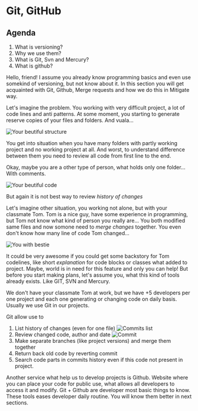# Git, GitHub

## Agenda
1. What is versioning?
2. Why we use them?
3. What is Git, Svn and Mercury?
4. What is github?


Hello, friend! I assume you already know programming basics and even use somekind of versioning, but not know about it.
In this section you will get acquainted with Git, Github, Merge requests and how we do this in Mitigate way.

Let's imagine the problem. You working with very difficult project, a lot of code lines and anti patterns. At some moment, you starting to generate reserve copies of your files and folders. And vuala...

![Your beutiful structure](/test-github-pages/assets/images/awfull-naming.png)

You get into situation when you have many folders with partly working project and no working project at all. And worst, to understand difference between them you need to review all code from first line to the end.

Okay, maybe you are a other type of person, what holds only one folder... With comments.

![Your beutiful code](/test-github-pages/assets/images/terrible-comments.jpg)

But again it is not best way to review *history of changes*


Let's imagine other situation, you working not alone, but with your classmate Tom. Tom is a nice guy, have some experience in programming, but Tom not know what kind of person you really are... You both modified same files and now somone need to *merge changes* together. You even don't know how many line of code Tom changed...

![You with bestie](/test-github-pages/assets/images/pr-approve.jpg)

It could be very awesome if you could get some backstory for Tom codelines, like short *explanation* for code blocks or classes what added to project. Maybe, world is in need for this feature and only you can help! But before you start making plans, let's assume you, what this kind of tools already exists. Like GIT, SVN and Mercury.

We don't have your classmate Tom at work, but we have +5 developers per one project and each one generating or changing code on daily basis. Usually we use Git in our projects.

Git allow use to
1. List history of changes (even for one file)
![Commits list](/test-github-pages/assets/images/good-commits-example.png)
2. Review changed code, author and date
![Commit](/test-github-pages/assets/images/commit-changes.png)
3. Make separate branches (like project versions) and merge them together
4. Return back old code by reverting commit
5. Search code parts in commits history even if this code not present in project.

Another service what help us to develop projects is Github. Website where you can place your code for public use, what allows all developers to access it and modify.
Git + Github are developer most basic things to know.
These tools eases developer daily routine.
You will know them better in next sections.